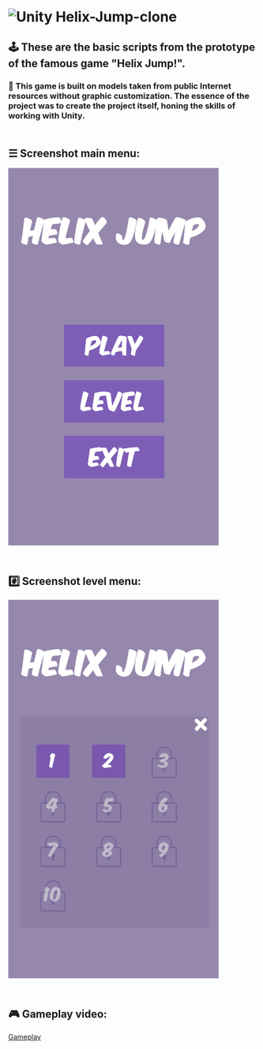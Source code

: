 # ![Unity](https://img.shields.io/badge/unity-%23000000.svg?style=for-the-badge&logo=unity&logoColor=white) Helix-Jump-clone
## 🕹️ These are the basic scripts from the prototype of the famous game "Helix Jump!".
### 🔨 This game is built on models taken from public Internet resources without graphic customization. The essence of the project was to create the project itself, honing the skills of working with Unity.

## <br> ☰ Screenshot main menu:
![MainMenu](/MainMenu.png)

## <br> #️⃣  Screenshot level menu:
![LevelMenu](/LevelMenu.png)

## <br> 🎮  Gameplay video:
[Gameplay](https://github.com/Fols133/Helix-Jump-clone/assets/86738459/334ec7b3-893a-4b2f-b22f-47b1e231d1ea)
